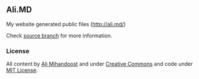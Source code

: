## Ali.MD
My website generated public files (http://ali.md/)  


Check [source branch](https://github.com/AliMD/alimd.github.io/tree/source) for more information.

### License
All content by <a xmlns:cc="http://creativecommons.org/ns#" href="http://ali.md/" property="cc:attributionName" rel="cc:attributionURL">Ali Mihandoost</a> and under <a rel="license" href="http://creativecommons.org/licenses/by/3.0/deed.en_US" title="Creative Commons Attribution 3.0 Unported License">Creative Commons</a> and code under <a href="http://alimd.mit-license.org/">MIT License</a>.

